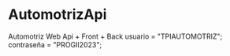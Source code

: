 # AutomotrizApi
Automotriz Web Api + Front + Back
usuario = "TPIAUTOMOTRIZ";
contraseña = "PROGII2023";
